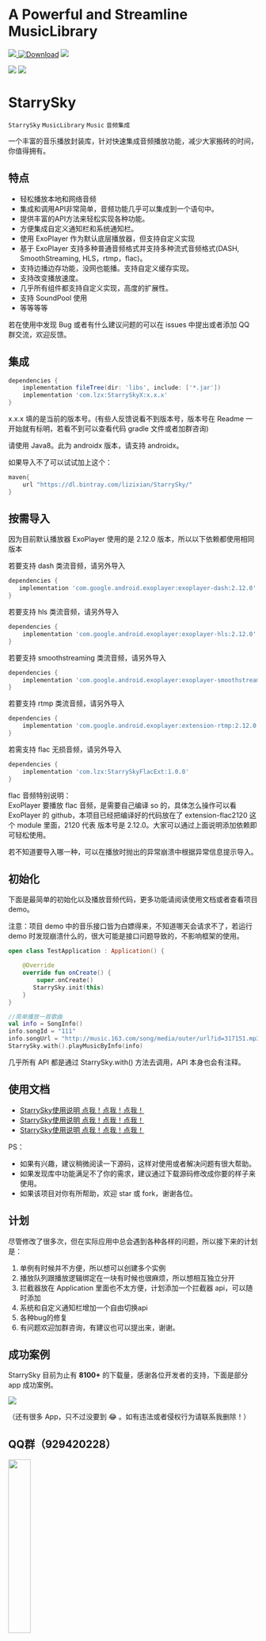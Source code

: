 # A Powerful and Streamline MusicLibrary

[ ![](https://img.shields.io/badge/platform-android-green.svg) ](http://developer.android.com/index.html)
[ ![Download](https://api.bintray.com/packages/lizixian/StarrySky/StarrySkyX/images/download.svg)](https://bintray.com/lizixian/StarrySky/StarrySkyX/_latestVersion)
[ ![](https://img.shields.io/badge/license-MIT-green.svg) ](http://choosealicense.com/licenses/mit/)

<a href="art/logo.jpg"><img src="art/logo.jpg" /></a>
<a href="art/a4074094959_10.jpg"><img src="art/a4074094959_10.jpg"/></a>

# StarrySky

`StarrySky` `MusicLibrary` `Music` `音频集成` 


一个丰富的音乐播放封装库，针对快速集成音频播放功能，减少大家搬砖的时间，你值得拥有。

## 特点

- 轻松播放本地和网络音频
- 集成和调用API非常简单，音频功能几乎可以集成到一个语句中。
- 提供丰富的API方法来轻松实现各种功能。
- 方便集成自定义通知栏和系统通知栏。
- 使用 ExoPlayer 作为默认底层播放器，但支持自定义实现
- 基于 ExoPlayer 支持多种普通音频格式并支持多种流式音频格式(DASH, SmoothStreaming, HLS，rtmp，flac)。
- 支持边播边存功能，没网也能播。支持自定义缓存实现。
- 支持改变播放速度。
- 几乎所有组件都支持自定义实现，高度的扩展性。
- 支持 SoundPool 使用
- 等等等等

若在使用中发现 Bug 或者有什么建议问题的可以在 issues 中提出或者添加 QQ 群交流，欢迎反馈。

## 集成
```groovy
dependencies {
    implementation fileTree(dir: 'libs', include: ['*.jar'])
    implementation 'com.lzx:StarrySkyX:x.x.x'
}
```

x.x.x 填的是当前的版本号。(有些人反馈说看不到版本号，版本号在 Readme 一开始就有标明，若看不到可以查看代码 gradle 文件或者加群咨询)

请使用 Java8。此为 androidx 版本，请支持 androidx。

如果导入不了可以试试加上这个：
```groovy
maven{
    url "https://dl.bintray.com/lizixian/StarrySky/"
}
```

## 按需导入
因为目前默认播放器 ExoPlayer 使用的是 2.12.0 版本，所以以下依赖都使用相同版本

若要支持 dash 类流音频，请另外导入
```groovy
dependencies {
   implementation 'com.google.android.exoplayer:exoplayer-dash:2.12.0'
}
```

若要支持 hls 类流音频，请另外导入
```groovy
dependencies {
    implementation 'com.google.android.exoplayer:exoplayer-hls:2.12.0'
}
```

若要支持 smoothstreaming 类流音频，请另外导入
```groovy
dependencies {
    implementation 'com.google.android.exoplayer:exoplayer-smoothstreaming:2.12.0'
}
```

若要支持 rtmp 类流音频，请另外导入
```groovy
dependencies {
    implementation 'com.google.android.exoplayer:extension-rtmp:2.12.0'
}
```

若需支持 flac 无损音频，请另外导入
```groovy
dependencies {
    implementation 'com.lzx:StarrySkyFlacExt:1.0.0'
}
```
flac 音频特别说明：  
ExoPlayer 要播放 flac 音频，是需要自己编译 so 的，具体怎么操作可以看 ExoPlayer 的 github，本项目已经把编译好的代码放在了 extension-flac2120 
这个 module 里面，2120 代表 版本号是 2.12.0。大家可以通过上面说明添加依赖即可轻松使用。


若不知道要导入哪一种，可以在播放时抛出的异常崩溃中根据异常信息提示导入。

## 初始化

下面是最简单的初始化以及播放音频代码，更多功能请阅读使用文档或者查看项目demo。

注意：项目 demo 中的音乐接口皆为白嫖得来，不知道哪天会请求不了，若运行 demo 时发现崩溃什么的，很大可能是接口问题导致的，不影响框架的使用。

```kotlin
open class TestApplication : Application() {

    @Override
    override fun onCreate() {
        super.onCreate()
       StarrySky.init(this)
    }
}

//简单播放一首歌曲
val info = SongInfo()
info.songId = "111" 
info.songUrl = "http://music.163.com/song/media/outer/url?id=317151.mp3"
StarrySky.with().playMusicByInfo(info)
```

几乎所有 API 都是通过 StarrySky.with() 方法去调用，API 本身也会有注释。

## 使用文档

- [StarrySky使用说明 点我！点我！点我！](https://github.com/EspoirX/StarrySky/blob//androidx/readme/StarrySky%E4%BD%BF%E7%94%A8%E8%AF%B4%E6%98%8E.md)
- [StarrySky使用说明 点我！点我！点我！](https://github.com/EspoirX/StarrySky/blob/androidx/readme/StarrySky%E4%BD%BF%E7%94%A8%E8%AF%B4%E6%98%8E.md)
- [StarrySky使用说明 点我！点我！点我！](https://github.com/EspoirX/StarrySky/blob/androidx/readme/StarrySky%E4%BD%BF%E7%94%A8%E8%AF%B4%E6%98%8E.md)


PS：
- 如果有兴趣，建议稍微阅读一下源码，这样对使用或者解决问题有很大帮助。
- 如果发现库中功能满足不了你的需求，建议通过下载源码修改成你要的样子来使用。
- 如果该项目对你有所帮助，欢迎 star 或 fork，谢谢各位。

## 计划
尽管修改了很多次，但在实际应用中总会遇到各种各样的问题，所以接下来的计划是：
1. 单例有时候并不方便，所以想可以创建多个实例
2. 播放队列跟播放逻辑绑定在一块有时候也很麻烦，所以想相互独立分开
3. 拦截器放在 Application 里面也不太方便，计划添加一个拦截器 api，可以随时添加
4. 系统和自定义通知栏增加一个自由切换api
5. 各种bug的修复
6. 有问题欢迎加群咨询，有建议也可以提出来，谢谢。

## 成功案例

StarrySky 目前为止有 **8100+** 的下载量，感谢各位开发者的支持，下面是部分 app 成功案例。

<a href="art/成功案例.png"><img src="art/成功案例.png"/></a>

（还有很多 App，只不过没要到 😂 。如有违法或者侵权行为请联系我删除！）


## QQ群（929420228）

<a href="art/qq_qun.jpg"><img src="art/qq_qun.jpg" width="30%"/></a>

<br><br>

你的打赏是我改 Bug 的动力
<a href="art/biaoqing.gif"><img src="art/biaoqing.gif"/></a>

<a href="art/WechatIMG1.jpeg"><img src="art/WechatIMG1.jpeg" width="30%"/></a>


## 关于我

An android developer in GuangZhou

掘金：[https://juejin.im/user/5861c3bb128fe10069e69f0a](https://juejin.im/user/5861c3bb128fe10069e69f0a)

语雀：[https://www.yuque.com/espoir](https://www.yuque.com/espoir)

Email:386707112@qq.com

If you want to make friends with me, You can give me a Email and follow me。


## License

```
MIT License

Copyright (c) [2018] [lizixian]

Permission is hereby granted, free of charge, to any person obtaining a copy
of this software and associated documentation files (the "Software"), to deal
in the Software without restriction, including without limitation the rights
to use, copy, modify, merge, publish, distribute, sublicense, and/or sell
copies of the Software, and to permit persons to whom the Software is
furnished to do so, subject to the following conditions:

The above copyright notice and this permission notice shall be included in all
copies or substantial portions of the Software.

THE SOFTWARE IS PROVIDED "AS IS", WITHOUT WARRANTY OF ANY KIND, EXPRESS OR
IMPLIED, INCLUDING BUT NOT LIMITED TO THE WARRANTIES OF MERCHANTABILITY,
FITNESS FOR A PARTICULAR PURPOSE AND NONINFRINGEMENT. IN NO EVENT SHALL THE
AUTHORS OR COPYRIGHT HOLDERS BE LIABLE FOR ANY CLAIM, DAMAGES OR OTHER
LIABILITY, WHETHER IN AN ACTION OF CONTRACT, TORT OR OTHERWISE, ARISING FROM,
OUT OF OR IN CONNECTION WITH THE SOFTWARE OR THE USE OR OTHER DEALINGS IN THE
SOFTWARE.
```
